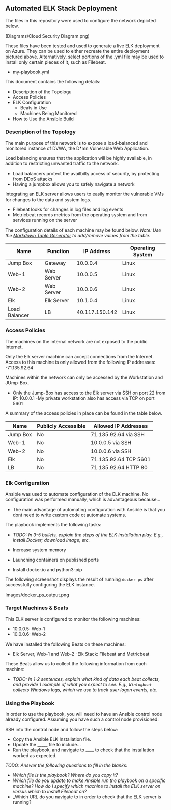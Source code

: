 ## Automated ELK Stack Deployment

The files in this repository were used to configure the network depicted below.

(Diagrams/Cloud Security Diagram.png)

These files have been tested and used to generate a live ELK deployment on Azure. They can be used to either recreate the entire deployment pictured above. Alternatively, select portions of the .yml file may be used to install only certain pieces of it, such as Filebeat.

  - my-playbook.yml

This document contains the following details:
- Description of the Topologu
- Access Policies
- ELK Configuration
  - Beats in Use
  - Machines Being Monitored
- How to Use the Ansible Build


### Description of the Topology

The main purpose of this network is to expose a load-balanced and monitored instance of DVWA, the D*mn Vulnerable Web Application.

Load balancing ensures that the application will be highly available, in addition to restricting unwanted traffic to the network.
- Load balancers protect the availbilty access of security, by protecting from DDoS attacks
- Having a jumpbox allows you to safely navigate a network

Integrating an ELK server allows users to easily monitor the vulnerable VMs for changes to the data and system logs.
-  Filebeat looks for changes in log files and log events
-  Metricbeat records metrics from the operating system and from services running on the server

The configuration details of each machine may be found below.
_Note: Use the [Markdown Table Generator](http://www.tablesgenerator.com/markdown_tables) to add/remove values from the table_.

| Name     | Function | IP Address | Operating System |
|----------|----------|------------|------------------|
| Jump Box | Gateway  | 10.0.0.4   | Linux            |
| Web-1    |Web Server| 10.0.0.5   | Linux            |
| Web-2    |Web Server| 10.0.0.6   | Linux            |
|Elk       |Elk Server| 10.1.0.4   | Linux            |
|Load Balancer| LB    | 40.117.150.142| Linux         |

### Access Policies

The machines on the internal network are not exposed to the public Internet. 

Only the Elk server machine can accept connections from the Internet. Access to this machine is only allowed from the following IP addresses:
-71.135.92.64

Machines within the network can only be accessed by the Workstation and JUmp-Box.
- Only the Jump-Box has access to the Elk server via SSH on port 22 from IP: 10.0.0.1
-My private workstation also has access via TCP on port 5601

A summary of the access policies in place can be found in the table below.

| Name     | Publicly Accessible | Allowed IP Addresses |
|----------|---------------------|----------------------|
| Jump Box | No                  | 71.135.92.64 via SSH |
| Web-1    | No                  | 10.0.0.5 via SSH     |
| Web-2    | No                  | 10.0.0.6 via SSH     |
| Elk      | No                  | 71.135.92.64 TCP 5601|
| LB       | No                  | 71.135.92.64 HTTP  80|

### Elk Configuration

Ansible was used to automate configuration of the ELK machine. No configuration was performed manually, which is advantageous because...
- The main advantage of automating configuration with Ansible is that you dont need to write custom code ot automate systems.

The playbook implements the following tasks:
- _TODO: In 3-5 bullets, explain the steps of the ELK installation play. E.g., install Docker; download image; etc._

- Increase system memory 
- Launching containers on published ports
- Install docker.io and python3-pip

The following screenshot displays the result of running `docker ps` after successfully configuring the ELK instance.

Images/docker_ps_output.png

### Target Machines & Beats
This ELK server is configured to monitor the following machines:
- 10.0.0.5: Web-1 
- 10.0.0.6: Web-2

We have installed the following Beats on these machines:
- Elk Server, Web-1 and Web-2
	-Elk Stack: Filebeat and Metricbeat

These Beats allow us to collect the following information from each machine:
- _TODO: In 1-2 sentences, explain what kind of data each beat collects, and provide 1 example of what you expect to see. E.g., `Winlogbeat` collects Windows logs, which we use to track user logon events, etc._

### Using the Playbook
In order to use the playbook, you will need to have an Ansible control node already configured. Assuming you have such a control node provisioned: 

SSH into the control node and follow the steps below:
- Copy the Ansible ELK Installation file.
- Update the _____ file to include...
- Run the playbook, and navigate to ____ to check that the installation worked as expected.

_TODO: Answer the following questions to fill in the blanks:_
- _Which file is the playbook? Where do you copy it?_
- _Which file do you update to make Ansible run the playbook on a specific machine? How do I specify which machine to install the ELK server on versus which to install Filebeat on?_
- _Which URL do you navigate to in order to check that the ELK server is running?


